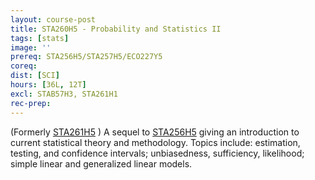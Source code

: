 ```yaml
---
layout: course-post
title: STA260H5 - Probability and Statistics II
tags: [stats]
image: ''
prereq: STA256H5/STA257H5/ECO227Y5
coreq: 
dist: [SCI]
hours: [36L, 12T]
excl: STAB57H3, STA261H1
rec-prep: 
---
```


(Formerly <a href="javascript:OpenCourse('OpenCourse.pl?Course=STA261H5')">STA261H5</a> ) A sequel to <a href="javascript:OpenCourse('OpenCourse.pl?Course=STA256H5')">STA256H5</a> giving an introduction to current statistical theory and methodology. Topics include: estimation, testing, and confidence intervals; unbiasedness, sufficiency, likelihood; simple linear and generalized linear models.
